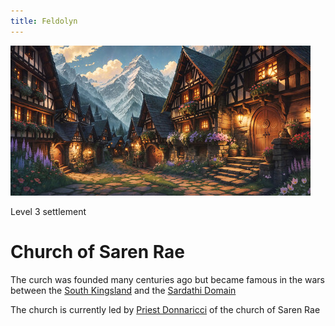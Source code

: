 ```yaml
---
title: Feldolyn
---
```


![Feldolyn](./img/feldolyn.jpg)

Level 3 settlement

# Church of Saren Rae

The curch was founded many centuries ago but became famous in the wars between the [South Kingsland](../kingsland-south.md) and the [Sardathi Domain](<../../Sardathi Domain/sardathi-domain.md>)

The church is currently led by [Priest Donnaricci](../../../characters/npcs/priest-donnaricci.md) of the church of Saren Rae
